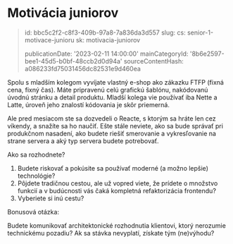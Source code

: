 Motivácia juniorov
==================

> id: bbc5c2f2-c8f3-409b-97a8-7a836da3d557
> slug:
> 	cs: senior-1-motivace-junioru
> 	sk: motivacia-juniorov
> 
> publicationDate: '2023-02-11 14:00:00'
> mainCategoryId: '8b6e2597-bee1-45d5-b0bf-48ccb2d0d94a'
> sourceContentHash: a086233fd75031456dc82531e9d460ea

Spolu s mladším kolegom vyvíjate vlastný e-shop ako zákazku FTFP (fixná cena, fixný čas). Máte pripravenú celú grafickú šablónu, nakódovanú úvodnú stránku a detail produktu. Mladší kolega vie používať iba Nette a Latte, úroveň jeho znalostí kódovania je skôr priemerná.

Ale pred mesiacom ste sa dozvedeli o Reacte, s ktorým sa hráte len cez víkendy, a snažíte sa ho naučiť. Ešte stále neviete, ako sa bude správať pri produkčnom nasadení, ako budete riešiť smerovanie a vykresľovanie na strane servera a aký typ servera budete potrebovať.

Ako sa rozhodnete?

1. Budete riskovať a pokúsite sa používať moderné (a možno lepšie) technológie?
2. Pôjdete tradičnou cestou, ale už vopred viete, že prídete o množstvo funkcií a v budúcnosti vás čaká kompletná refaktorizácia frontendu?
3. Vyberiete si inú cestu?

Bonusová otázka:

Budete komunikovať architektonické rozhodnutia klientovi, ktorý nerozumie technickému pozadiu? Ak sa stávka nevyplatí, získate tým (ne)výhodu?
